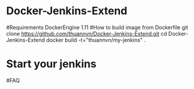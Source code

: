 # Docker-Jenkins-Extend
#Requirements
DockerEngine 1.11
#How to build image from Dockerfile
git clone https://github.com/thuannvn/Docker-Jenkins-Extend.git
cd Docker-Jenkins-Extend
docker build -t="thuannvn/my-jenkins" .

# Start your jenkins

#FAQ
